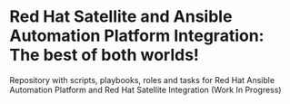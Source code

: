 # Red Hat Satellite and Ansible Automation Platform Integration: The best of both worlds!
Repository with scripts, playbooks, roles and tasks for Red Hat Ansible Automation Platform and Red Hat Satellite Integration
(Work In Progress)
